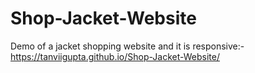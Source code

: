 # Shop-Jacket-Website


Demo of a jacket shopping website and it is responsive:-
https://tanviigupta.github.io/Shop-Jacket-Website/
